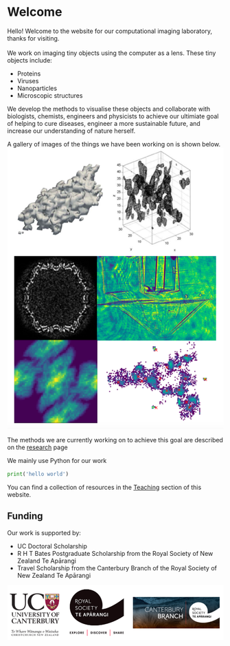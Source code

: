 # Welcome

Hello! Welcome to the website for our computational imaging laboratory, thanks for visiting.
<br>
<br>
We work on imaging tiny objects using the computer as a lens. These tiny objects include:
* Proteins
* Viruses
* Nanoparticles
* Microscopic structures

We develop the methods to visualise these objects and collaborate with biologists, chemists, engineers and physicists to achieve our ultimiate goal of helping to cure diseases, engineer a more sustainable future, and increase our understanding of nature herself.

A gallery of images of the things we have been working on is shown below.
<img src="figs/index_0.png" width="600">



The methods we are currently working on to achieve this goal are described on the [research](research.md) page 



We mainly use Python for our work
```python
print('hello world')
```
You can find a collection of resources in the [Teaching](teaching.md) section of this website.



## Funding 
Our work is supported by:
* UC Doctoral Scholarship
* R H T Bates Postgraduate Scholarship from the Royal Society of New Zealand Te Apārangi
* Travel Scholarship from the Canterbury Branch of the Royal Society of New Zealand Te Apārangi

<img src="figs/funding.png" width="600">

<br>
<br>
<br>
